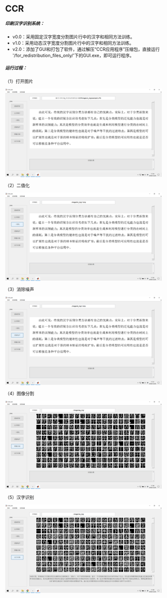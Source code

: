 # CCR
##### 印刷汉字识别系统：
* v0.0：采用固定汉字宽度分割图片行中的汉字和相同方法训练。
* v1.0：采用动态汉字宽度分割图片行中的汉字和相同方法训练。
* v2.0：添加了GUI和打包了软件，通过解压“CCR应用程序”压缩包，直接运行 '/for_redistribution_files_only/'下的GUI.exe，即可运行程序。

##### 运行过程：

（1）打开图片

![image-20201226173459835](.\README.assets\image-20201226173459835.png)

（2）二值化

![image-20201226173641411](.\README.assets\image-20201226173641411.png)

（3）消除噪声

![image-20201226173747271](.\README.assets\image-20201226173747271.png)

（4）图像分割

![image-20201226173809488](.\README.assets\image-20201226173809488.png)

（5）汉字识别

![image-20201226173832927](.\README.assets\image-20201226173832927.png)